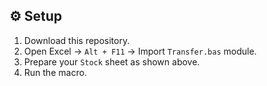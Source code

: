 ## ⚙️ Setup
1. Download this repository.  
2. Open Excel → `Alt + F11` → Import `Transfer.bas` module.  
3. Prepare your `Stock` sheet as shown above.  
4. Run the macro.  
